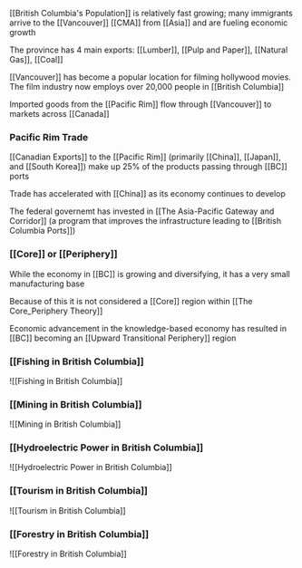 [[British Columbia's Population]] is relatively fast growing; many immigrants arrive to the [[Vancouver]] [[CMA]] from [[Asia]] and are fueling economic growth

The province has 4 main exports:
[[Lumber]], [[Pulp and Paper]], [[Natural Gas]], [[Coal]]

[[Vancouver]] has become a popular location for filming hollywood movies. The film industry now employs over 20,000 people in [[British Columbia]]

Imported goods from the [[Pacific Rim]] flow through [[Vancouver]] to markets across [[Canada]]

### Pacific Rim Trade
[[Canadian Exports]] to the [[Pacific Rim]] (primarily [[China]], [[Japan]], and [[South Korea]]) make up 25% of the products passing through [[BC]] ports

Trade has accelerated with [[China]] as its economy continues to develop

The federal governemt has invested in [[The Asia-Pacific Gateway and Corridor]] (a program that improves the infrastructure leading to [[British Columbia Ports]])

### [[Core]] or [[Periphery]]
While the economy in [[BC]] is growing and diversifying, it has a very small manufacturing base

Because of this it is not considered a [[Core]] region within [[The Core_Periphery Theory]]

Economic advancement in the knowledge-based economy has resulted in [[BC]] becoming an [[Upward Transitional Periphery]] region

### [[Fishing in British Columbia]]
![[Fishing in British Columbia]]

### [[Mining in British Columbia]]
![[Mining in British Columbia]]

### [[Hydroelectric Power in British Columbia]]
![[Hydroelectric Power in British Columbia]]

### [[Tourism in British Columbia]]
![[Tourism in British Columbia]]

### [[Forestry in British Columbia]]
![[Forestry in British Columbia]]



